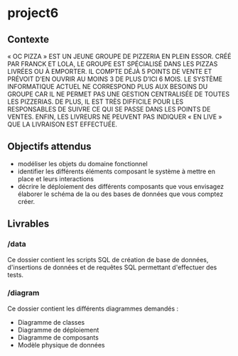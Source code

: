 # project6

## Contexte
« OC PIZZA » EST UN JEUNE GROUPE DE PIZZERIA EN PLEIN ESSOR. CRÉÉ PAR FRANCK ET LOLA, LE GROUPE EST SPÉCIALISÉ DANS LES PIZZAS LIVRÉES OU À EMPORTER. IL COMPTE DÉJÀ 5 POINTS DE VENTE ET PRÉVOIT D’EN OUVRIR AU MOINS 3 DE PLUS D’ICI 6 MOIS. LE SYSTÈME INFORMATIQUE ACTUEL NE CORRESPOND PLUS AUX BESOINS DU GROUPE CAR IL NE PERMET PAS UNE GESTION CENTRALISÉE DE TOUTES LES PIZZERIAS. DE PLUS, IL EST TRÈS DIFFICILE POUR LES RESPONSABLES DE SUIVRE CE QUI SE PASSE DANS LES POINTS DE VENTES. ENFIN, LES LIVREURS NE PEUVENT PAS INDIQUER « EN LIVE » QUE LA LIVRAISON EST EFFECTUÉE.

## Objectifs attendus
* modéliser les objets du domaine fonctionnel
* identifier les différents éléments composant le système à mettre en place et leurs interactions
* décrire le déploiement des différents composants que vous envisagez
élaborer le schéma de la ou des bases de données que vous comptez créer.

## Livrables
### /data
Ce dossier contient les scripts SQL de création de base de données, d'insertions de données et de requêtes SQL permettant d'effectuer des tests.

### /diagram
Ce dossier contient les différents diagrammes demandés :
* Diagramme de classes
* Diagramme de déploiement
* Diagramme de composants
* Modèle physique de données